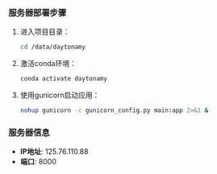 ### 服务器部署步骤

1. 进入项目目录：
   ```bash
   cd /data/daytonamy
   ```

2. 激活conda环境：
   ```bash
   conda activate daytonamy
   ```

3. 使用gunicorn启动应用：
   ```bash
   nohup gunicorn -c gunicorn_config.py main:app 2>&1 &
   ```

### 服务器信息

- **IP地址**: 125.76.110.88
- **端口**: 8000
